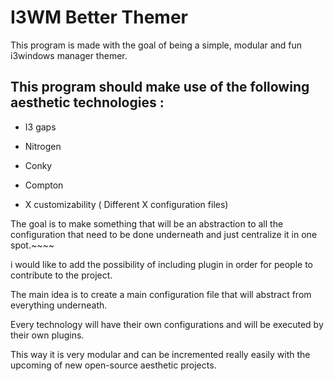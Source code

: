 # I3WM Better Themer

This program is made with the goal of being a simple, modular and fun i3windows manager themer.

## This program should make use of the following aesthetic technologies :

- I3 gaps

- Nitrogen

- Conky

- Compton

- X customizability ( Different X configuration files)

The goal is to make something that will be an abstraction to all the configuration that need to be done underneath and just centralize it in one spot.~~~~

i would like to add the possibility of including plugin in order for people to contribute to the project. 

The main idea is to create a main configuration file that will abstract from everything underneath.

Every technology will have their own configurations and will be executed by their own plugins. 

This way it is very modular and can be incremented really easily with the upcoming of new open-source aesthetic projects. 



